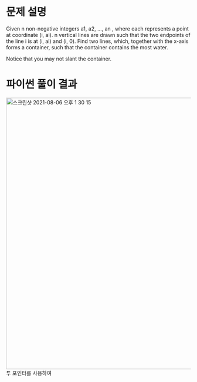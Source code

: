 # 문제 설명
Given n non-negative integers a1, a2, ..., an , where each represents a point at coordinate (i, ai). n vertical lines are drawn such that the two endpoints of the line i is at (i, ai) and (i, 0). Find two lines, which, together with the x-axis forms a container, such that the container contains the most water.

Notice that you may not slant the container.

# 파이썬 풀이 결과
<img width="740" alt="스크린샷 2021-08-06 오후 1 30 15" src="https://user-images.githubusercontent.com/42399580/128456257-2893713a-561c-4af7-804e-8f9ec2761cdd.png">
투 포인터를 사용하여 
